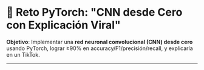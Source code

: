 # 🚀 **Reto PyTorch: "CNN desde Cero con Explicación Viral"**  
**Objetivo**: Implementar una **red neuronal convolucional (CNN) desde cero** usando PyTorch, lograr ≥90% en accuracy/F1/precisión/recall, y explicarla en un TikTok.

---

